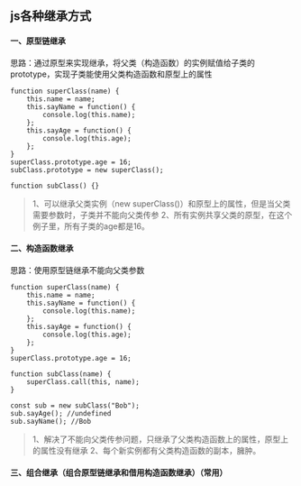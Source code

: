 ## js各种继承方式



#### 一、原型链继承

思路：通过原型来实现继承，将父类（构造函数）的实例赋值给子类的prototype，实现子类能使用父类构造函数和原型上的属性

``` JS
function superClass(name) {
    this.name = name;
    this.sayName = function() {
        console.log(this.name);
    };
    this.sayAge = function() {
        console.log(this.age);
    };
}
superClass.prototype.age = 16;
subClass.prototype = new superClass();

function subClass() {}
```

> 1、可以继承父类实例（new superClass()）和原型上的属性，但是当父类需要参数时，子类并不能向父类传参
> 2、所有实例共享父类的原型，在这个例子里，所有子类的age都是16。

#### 二、构造函数继承

思路：使用原型链继承不能向父类参数

``` JS
function superClass(name) {
    this.name = name;
    this.sayName = function() {
        console.log(this.name);
    };
    this.sayAge = function() {
        console.log(this.age);
    };
}
superClass.prototype.age = 16;

function subClass(name) {
    superClass.call(this, name);
}

const sub = new subClass("Bob");
sub.sayAge(); //undefined
sub.sayName(); //Bob
```

>1、解决了不能向父类传参问题，只继承了父类构造函数上的属性，原型上的属性没有继承
>2、每个新实例都有父类构造函数的副本，臃肿。

#### 三、组合继承（组合原型链继承和借用构造函数继承）（常用）